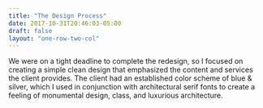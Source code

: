 ```yaml
---
title: "The Design Process"
date: 2017-10-31T20:46:03-05:00
draft: false
layout: "one-row-two-col"
---
```

We were on a tight deadline to complete the redesign, so I focused on creating a simple clean design that emphasized the content and services the client provides. The client had an established color scheme of blue & silver, which I used in conjunction with architectural serif fonts to create a feeling of monumental design, class, and luxurious architecture.